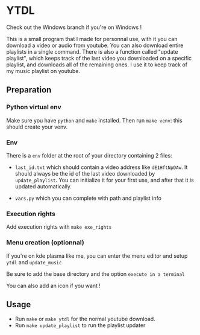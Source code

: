 # YTDL

Check out the Windows branch if you're on Windows !

This is a small program that I made for personnal use, with it you can download a video or audio from youtube.
You can also download entire playlists in a single command.
There is also a function called "update playlist", which keeps track of the last video you downloaded on a specific playlist, and downloads all of the remaining ones. I use it to keep track of my music playlist on youtube.

## Preparation

### Python virtual env

Make sure you have `python` and `make` installed. Then run `make venv`: this should create your venv.

### Env

There is a `env` folder at the root of your directory containing 2 files:

- `last_id.txt` which should contain a video address like `dE1HftNpDAw`. It should always be the id of the last video downloaded by `update_playlist`. You can initialize it for your first use, and after that it is updated automatically.

- `vars.py` which you can complete with path and playlist info

### Execution rights

Add execution rights with `make exe_rights`

### Menu creation (optionnal)

If you're on kde plasma like me, you can enter the menu editor and setup `ytdl` and `update_music`

Be sure to add the base directory and the option `execute in a terminal`

You can also add an icon if you want !

## Usage

- Run `make` or `make ytdl` for the normal youtube download.
- Run `make update_playlist` to run the playlist updater
